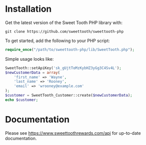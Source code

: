 # Installation

Get the latest version of the Sweet Tooth PHP library with:

```
git clone https://github.com/sweettooth/sweettooth-php
```

To get started, add the following to your PHP script:

```php
require_once("/path/to/sweettooth-php/lib/SweetTooth.php");
```

Simple usage looks like:

```php
SweetTooth::setApiKey('sk_gUjtToMzKybHZ3yGg3C4Sv4L');
$newCustomerData = array(
	'first_name' => 'Wayne', 
	'last_name' => 'Rooney', 
	'email' => 'wrooney@example.com'
);
$customer = SweetTooth_Customer::create($newCustomerData);
echo $customer;
```

# Documentation

Please see https://www.sweettoothrewards.com/api for up-to-date documentation.
